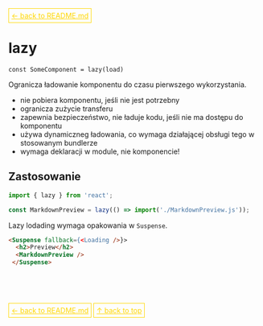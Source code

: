 <a href='../../README.md' id='top' style='border: 1px solid gold; padding: 5px; color: gold'>← back to README.md</a>

# lazy

`const SomeComponent = lazy(load)`

Ogranicza ładowanie komponentu do czasu pierwszego wykorzystania.

- nie pobiera komponentu, jeśli nie jest potrzebny
- ogranicza zużycie transferu
- zapewnia bezpieczeństwo, nie ładuje kodu, jeśli nie ma dostępu do komponentu
- używa dynamiczneg ładowania, co wymaga działającej obsługi tego w stosowanym bundlerze
- wymaga deklaracji w module, nie komponencie!

## Zastosowanie

```js
import { lazy } from 'react';

const MarkdownPreview = lazy(() => import('./MarkdownPreview.js'));
```

Lazy lodading wymaga opakowania w `Suspense`.

```html
<Suspense fallback={<Loading />}>
  <h2>Preview</h2>
  <MarkdownPreview />
 </Suspense>
 ```



<br/>
<br/>
<br/>

<a href='../../README.md' id='top' style='border: 1px solid gold; padding: 5px; color: gold'>← back to README.md</a>
<a href='#top' style='border: 1px solid gold; padding: 5px; color: gold'>↑ back to top</a>

